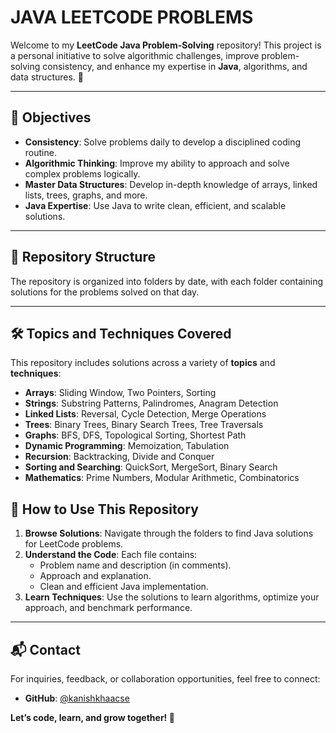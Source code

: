 # JAVA LEETCODE PROBLEMS

Welcome to my **LeetCode Java Problem-Solving** repository! This project is a personal initiative to solve algorithmic challenges, improve problem-solving consistency, and enhance my expertise in **Java**, algorithms, and data structures. 🚀

---

## 📌 Objectives

- **Consistency**: Solve problems daily to develop a disciplined coding routine.
- **Algorithmic Thinking**: Improve my ability to approach and solve complex problems logically.
- **Master Data Structures**: Develop in-depth knowledge of arrays, linked lists, trees, graphs, and more.
- **Java Expertise**: Use Java to write clean, efficient, and scalable solutions.

---

## 📂 Repository Structure

The repository is organized into folders by date, with each folder containing solutions for the problems solved on that day.



---

## 🛠️ Topics and Techniques Covered

This repository includes solutions across a variety of **topics** and **techniques**:

- **Arrays**: Sliding Window, Two Pointers, Sorting
- **Strings**: Substring Patterns, Palindromes, Anagram Detection
- **Linked Lists**: Reversal, Cycle Detection, Merge Operations
- **Trees**: Binary Trees, Binary Search Trees, Tree Traversals
- **Graphs**: BFS, DFS, Topological Sorting, Shortest Path
- **Dynamic Programming**: Memoization, Tabulation
- **Recursion**: Backtracking, Divide and Conquer
- **Sorting and Searching**: QuickSort, MergeSort, Binary Search
- **Mathematics**: Prime Numbers, Modular Arithmetic, Combinatorics

## 🔗 How to Use This Repository

1. **Browse Solutions**: Navigate through the folders to find Java solutions for LeetCode problems.
2. **Understand the Code**: Each file contains:
   - Problem name and description (in comments).
   - Approach and explanation.
   - Clean and efficient Java implementation.
3. **Learn Techniques**: Use the solutions to learn algorithms, optimize your approach, and benchmark performance.

---

## 📬 Contact

For inquiries, feedback, or collaboration opportunities, feel free to connect:

- **GitHub**: [@kanishkhaacse](https://github.com/kanishkhaacse)

**Let’s code, learn, and grow together! 🌟**
